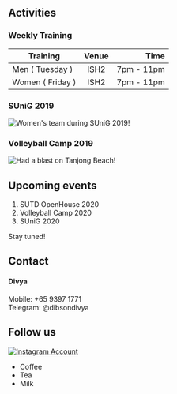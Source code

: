 ## Activities
### Weekly Training
| Training        | Venue| Time |
| ------------- |:-------------:| -----:|
| Men ( Tuesday )   | ISH2  | 7pm - 11pm  |
| Women ( Friday )  | ISH2  | 7pm - 11pm  |

### SUniG 2019
![Women's team during SUniG 2019!](https://raw.githubusercontent.com/tanshinjie/Volleyball/master/assets/women%20sunig%202019.jpg "Women's team during SUniG 2019!")
 	
### Volleyball Camp 2019
![Had a blast on Tanjong Beach!](https://raw.githubusercontent.com/tanshinjie/Volleyball/master/assets/camp1.jpg "Had a blast on Tanjong Beach!")

## Upcoming events
1. SUTD OpenHouse 2020
2. Volleyball Camp 2020
3. SUniG 2020

Stay tuned!

## Contact
#### Divya
Mobile: +65 9397 1771\
Telegram: @dibsondivya

## Follow us 
[![Instagram Account](https://raw.githubusercontent.com/tanshinjie/SUTD-Volleyball/master/assets/instalogo.png)](https://www.instagram.com/vballsutd/)

<ul>
 <li>Coffee</li>
 <li>Tea</li>
 <li>Milk</li>
</ul> 
